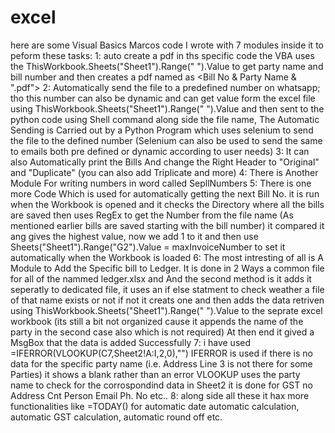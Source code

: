 # excel
here are some Visual Basics Marcos code I wrote with 7 modules inside it to peform these tasks:
1: auto create a pdf in ths specific code the VBA uses the ThisWorkbook.Sheets("Sheet1").Range(" ").Value to get party name and
   bill number and then creates a pdf named as <Bill No & Party Name & ".pdf">
2: Automatically send the file to a predefined number on whatsapp; tho this number can also be dynamic and can get value form 
   the excel file using ThisWorkbook.Sheets("Sheet1").Range(" ").Value and then sent to the python code using Shell command along 
   side the file name,
   The Automatic Sending is Carried out by a Python Program which uses selenium to send the file to the defined number 
   (Selenium can also be used to send the same to emails both pre defined or dynamic according to user needs)
3: It can also Automatically print the Bills And change the Right Header to "Original" and "Duplicate" (you can also add Triplicate and more)
4: There is Another Module For writing numbers in word called SepllNumbers
5: There is one more Code Which is used for automatically getting the next Bill No. it is run when the Workbook is opened and it checks 
   the Directory where all the bills are saved then uses RegEx to get the Number from the file name (As mentioned earlier bills are saved
   starting with the bill number) it compared it ang gives the highest value, now we add 1 to it and then use 
   Sheets("Sheet1").Range("G2").Value = maxInvoiceNumber to set it automatically when the Workbook is loaded
6: The most intresting of all is A Module to Add the Specific bill to Ledger. It is done in 2 Ways a common file for all of the nammed ledger.xlsx
   and And the second method is it adds it seperatly to dedicated <party name> file, it uses an if else statment to check weather a file of that name
   exists or not if not it creats one and then adds the data retriven using ThisWorkbook.Sheets("Sheet1").Range(" ").Value to the seprate excel workbook
   (its still a bit not organized cause it appends the name of the party in the second case also which is not required) At then end it gived a MsgBox that the data is added Successfully
7: i have used =IFERROR(VLOOKUP(C7,Sheet2!A:I,2,0),"") IFERROR is used if there is no data for the specific party name (i.e. Address Line 3 is not there for some Parties)
   it shows a blank rather than an error VLOOKUP uses the party name to check for the corrospondind data in Sheet2 it is done for GST no Address Cnt Person Email Ph. No etc..
8: along side all these it hax more functionalities like =TODAY() for automatic date automatic calculation, automatic GST calculation, automatic round off etc.
